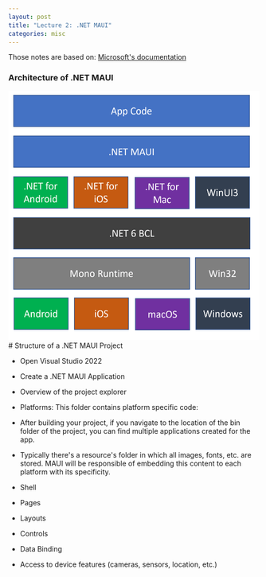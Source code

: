 ```yaml
---
layout: post
title: "Lecture 2: .NET MAUI"
categories: misc
---
```

Those notes are based on: 
[Microsoft's documentation](https://learn.microsoft.com/en-ca/dotnet/maui/what-is-maui?view=net-maui-8.0) 
### Architecture of .NET MAUI


<img src="/images/maui_intro/maui_architecture.png" height=500 />
# Structure of a .NET MAUI Project

- Open Visual Studio 2022

- Create a .NET MAUI Application

- Overview of the project explorer

- Platforms: This folder contains platform specific code:

  

- After building your project, if you navigate to the location of the bin folder of the project, you can find multiple applications created for the app.

- Typically there's a resource's folder in which all images, fonts, etc. are stored. MAUI will be responsible of embedding this content to each platform with its specificity.  

- Shell

- Pages

- Layouts

- Controls

- Data Binding

- Access to device features (cameras, sensors, location, etc.)
